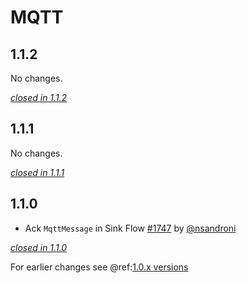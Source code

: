 # MQTT

## 1.1.2

No changes.

[*closed in 1.1.2*](https://github.com/akka/alpakka/issues?q=is%3Aclosed+milestone%3A1.1.2+label%3Ap%3Amqtt)


## 1.1.1

No changes.

[*closed in 1.1.1*](https://github.com/akka/alpakka/issues?q=is%3Aclosed+milestone%3A1.1.1+label%3Ap%3Amqtt)


## 1.1.0

- Ack `MqttMessage` in Sink Flow [#1747](https://github.com/akka/alpakka/issues/1747) by [@nsandroni](https://github.com/nsandroni)

[*closed in 1.1.0*](https://github.com/akka/alpakka/issues?q=is%3Aclosed+milestone%3A1.1.0+label%3Ap%3Amqtt)

For earlier changes see @ref:[1.0.x versions](../1.0.x/mqtt.md)
